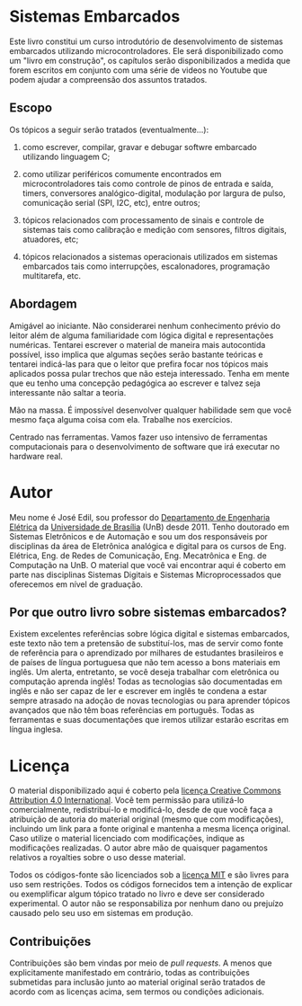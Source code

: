 # Sistemas Embarcados

Este livro constitui um curso introdutório de desenvolvimento de sistemas embarcados utilizando microcontroladores. Ele será disponibilizado como um "livro em construção", os capítulos serão disponibilizados a medida que forem escritos em conjunto com uma série de videos no Youtube que podem ajudar a compreensão dos assuntos tratados. 

## Escopo

Os tópicos a seguir serão tratados (eventualmente...):

1. como escrever, compilar, gravar e debugar softwre embarcado utilizando linguagem C;

2. como utilizar periféricos comumente encontrados em microcontroladores tais como controle de pinos de entrada e saída, timers, conversores analógico-digital, modulação por largura de pulso, comunicação serial (SPI, I2C, etc), entre outros;

3. tópicos relacionados com processamento de sinais e controle de sistemas tais como calibração e medição com sensores, filtros digitais, atuadores, etc;

4. tópicos relacionados a sistemas operacionais utilizados em sistemas embarcados tais como interrupções, escalonadores, programação multitarefa, etc.


## Abordagem

Amigável ao iniciante. Não considerarei nenhum conhecimento prévio do leitor além de alguma familiaridade com lógica digital e representações numéricas. Tentarei escrever o material de maneira mais autocontida possível, isso implica que algumas seções serão bastante teóricas e tentarei indicá-las para que o leitor que prefira focar nos tópicos mais aplicados possa pular trechos que não esteja interessado. Tenha em mente que eu tenho uma concepção pedagógica ao escrever e talvez seja interessante não saltar a teoria.

Mão na massa. É impossível desenvolver qualquer habilidade sem que você mesmo faça alguma coisa com ela. Trabalhe nos exercícios.

Centrado nas ferramentas. Vamos fazer uso intensivo de ferramentas computacionais para o desenvolvimento de software que irá executar no hardware real. 

# Autor

Meu nome é José Edil, sou professor do [Departamento de Engenharia Elétrica](www.ene.unb.br) da [Universidade de Brasília](www.unb.br) (UnB) desde 2011. Tenho doutorado em Sistemas Eletrônicos e de Automação e sou um dos responsáveis por disciplinas da área de Eletrônica analógica e digital para os cursos de Eng. Elétrica, Eng. de Redes de Comunicação, Eng. Mecatrônica e Eng. de Computação na UnB. O material que você vai encontrar aqui é coberto em parte nas disciplinas Sistemas Digitais e Sistemas Microprocessados que oferecemos em nível de graduação. 

## Por que outro livro sobre sistemas embarcados?

Existem excelentes referências sobre lógica digital e sistemas embarcados, este texto não tem a pretensão de substituí-los, mas de servir como fonte de referência para o aprendizado por milhares de estudantes brasileiros e de países de língua portuguesa que não tem acesso a bons materiais em inglês. Um alerta, entretanto, se você deseja trabalhar com eletrônica ou computação aprenda inglês! Todas as tecnologias são documentadas em inglês e não ser capaz de ler e escrever em inglês te condena a estar sempre atrasado na adoção de novas tecnologias ou para aprender tópicos avançados que não têm boas referências em português. Todas as ferramentas e suas documentações que iremos utilizar estarão escritas em língua inglesa.

# Licença
O material disponibilizado aqui é coberto pela [licença Creative Commons Attribution 4.0 International](https://choosealicense.com/licenses/cc-by-4.0/). Você tem permissão para utilizá-lo comercialmente, redistribuí-lo e modificá-lo, desde de que você faça a atribuição de autoria do material original (mesmo que com modificações), incluindo um link para a fonte original e mantenha a mesma licença original. Caso utilize o material licenciado com modificações, indique as modificações realizadas. O autor abre mão de quaisquer pagamentos relativos a royalties sobre o uso desse material.

Todos os códigos-fonte são licenciados sob a [licença MIT](https://opensource.org/licenses/MIT) e são livres para uso sem restrições. Todos os códigos fornecidos tem a intenção de explicar ou exemplificar algum tópico tratado no livro e deve ser considerado experimental. O autor não se responsabiliza por nenhum dano ou prejuízo causado pelo seu uso em sistemas em produção.

## Contribuições

Contribuições são bem vindas por meio de *pull requests*. A menos que explicitamente manifestado em contrário, todas as contribuições submetidas para inclusão junto ao material original serão tratados de acordo com as licenças acima, sem termos ou condições adicionais.
